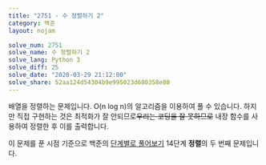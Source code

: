 ```yaml
---
title: "2751 - 수 정렬하기 2"
category: 백준
layout: nojam

solve_num: 2751
solve_name: 수 정렬하기 2
solve_lang: Python 3
solve_diff: 25
solve_date: "2020-03-29 21:12:00"
solve_share: 52aa124d54304b9e995023d680358e88
---
```


배열을 정렬하는 문제입니다. O(n log n)의 알고리즘을 이용하여 풀 수 있습니다. 하지만 직접 구현하는 것은 최적화가 잘 안되므로~~우리는 코딩을 잘 못하므로~~ 내장 함수를 사용하여 정렬한 후 이를 출력합니다.

이 문제를 푼 시점 기준으로 백준의 [단계별로 풀어보기](http://noj.am/p/s) 14단계 **정렬**의 두 번째 문제입니다.
